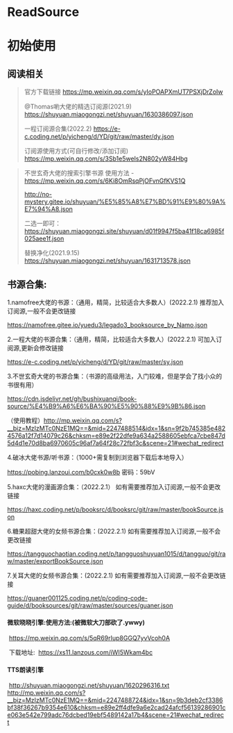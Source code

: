 # ReadSource

# 初始使用

## **阅读相关**

> 官方下载链接
> https://mp.weixin.qq.com/s/yIoPOAPXmUT7PSXjDrZoIw
> 
> @Thomas喲大佬的精选订阅源(2021.9)
> https://shuyuan.miaogongzi.net/shuyuan/1630386097.json
>
> 一程订阅源合集(2022.2)
> https://e-c.coding.net/p/yicheng/d/YD/git/raw/master/dy.json
> 
> 订阅源使用方式(可自行修改/添加订阅)
> https://mp.weixin.qq.com/s/3Sb1e5weIs2N802yW84Hbg

> 不世玄奇大佬的搜索引擎书源 使用方法 - https://mp.weixin.qq.com/s/6Ki8OmRsqPjOFvnGfKVS1Q
> 
> http://no-mystery.gitee.io/shuyuan/%E5%85%A8%E7%BD%91%E9%80%9A%E7%94%A8.json
> 
> 二选一即可：
> https://shuyuan.miaogongzi.site/shuyuan/d01f9947f5ba41f18ca6985f025aee1f.json
> 
> 替换净化(2021.9.15)
> https://shuyuan.miaogongzi.net/shuyuan/1631713578.json

## 书源合集:

1.namofree大佬的书源：（通用，精简，比较适合大多数人）(2022.2.1) 推荐加入订阅源,一般不会更改链接

https://namofree.gitee.io/yuedu3/legado3_booksource_by_Namo.json

2.一程大佬的书源合集：（通用，精简，比较适合大多数人）(2022.2.1) 可加入订阅源,更新会修改链接

https://e-c.coding.net/p/yicheng/d/YD/git/raw/master/sy.json

3.不世玄奇大佬的书源合集：（书源的高级用法，入门较难，但是学会了找小众的书很有用）

https://cdn.jsdelivr.net/gh/bushixuanqi/book-source/%E4%B9%A6%E6%BA%90%E5%90%88%E9%9B%86.json

（使用教程）http://mp.weixin.qq.com/s?__biz=MzIzMTc0NzE1MQ==&mid=2247488514&idx=1&sn=9f2b745385e4824576a12f7d14079c26&chksm=e89e2f22dfe9a634a2588605ebfca7cbe847d5d4d1e70d8ba6970605c96af7a64f28c72fbf3c&scene=21#wechat_redirect

4.破冰大佬书源/听书源：（1000+需复制到浏览器下载后本地导入）

https://pobing.lanzoui.com/b0cxk0w8b   密码：59bV

5.haxc大佬的漫画源合集：（2022.2.1） 如有需要推荐加入订阅源,一般不会更改链接

https://haxc.coding.net/p/booksrc/d/booksrc/git/raw/master/bookSource.json

6.糖果超甜大佬的女频书源合集：(2022.2.1)  如有需要推荐加入订阅源,一般不会更改链接

https://tangguochaotian.coding.net/p/tangguoshuyuan1015/d/tangguo/git/raw/master/exportBookSource.json

7.关耳大佬的女频书源合集：(2022.2.1)   如有需要推荐加入订阅源,一般不会更改链接

https://guaner001125.coding.net/p/coding-code-guide/d/booksources/git/raw/master/sources/guaner.json


#### 	微软晓晓引擎:使用方法:(被微软大刀部砍了.ywwy)

​	https://mp.weixin.qq.com/s/5qR69rIup8GGQ7yvVcoh0A

​	下载地址:
​	https://xs11.lanzous.com/iWI5Wkam4bc


#### 	TTS朗读引擎
​	http://shuyuan.miaogongzi.net/shuyuan/1620296316.txt
​	
​	http://mp.weixin.qq.com/s?__biz=MzIzMTc0NzE1MQ==&mid=2247488724&idx=1&sn=9b3deb2cf3386bf38f36267b9354e610&chksm=e89e2ff4dfe9a6e2cad24afcf56139286901ce063e542e799adc76dcbed19ebf5489142a17b4&scene=21#wechat_redirect

